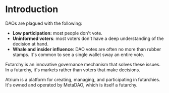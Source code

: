 # Introduction

DAOs are plagued with the following:

* **Low participation:** most people don't vote.
* **Uninformed voters**: most voters don't have a deep understanding of the decision at hand.
* **Whale and insider influence**: DAO votes are often no more than rubber stamps. It's common to see a single wallet sway an entire vote.

Futarchy is an innovative governance mechanism that solves these issues. In a futarchy, it's markets rather than voters that make decisions.

Atrium is a platform for creating, managing, and participating in futarchies. It's owned and operated by MetaDAO, which is itself a futarchy.

